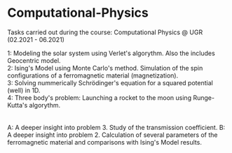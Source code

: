 # Computational-Physics
Tasks carried out during the course: Computational Physics @ UGR (02.2021 - 06.2021)

1: Modeling the solar system using Verlet's algorythm. Also the includes Geocentric model. <br>
2: Ising's Model using Monte Carlo's method. Simulation of the spin configurations of a ferromagnetic material (magnetization).<br>
3: Solving nummerically Schrödinger's equation for a squared potential (well) in 1D.<br>
4: Three body's problem: Launching a rocket to the moon using Runge-Kutta's algorythm.<br>
<br><br>
A: A deeper insight into problem 3. Study of the transmission coefficient.
B: A deeper insight into problem 2. Calculation of several parameters of the ferromagnetic material and comparisons with Ising's Model results.
